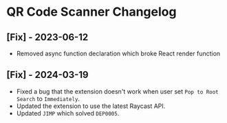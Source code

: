 # QR Code Scanner Changelog

## [Fix] - 2023-06-12

- Removed async function declaration which broke React render function

## [Fix] - 2024-03-19

- Fixed a bug that the extension doesn't work when user set `Pop to Root Search` to `Immediately`.
- Updated the extension to use the latest Raycast API.
- Updated `JIMP` which solved `DEP0005`.